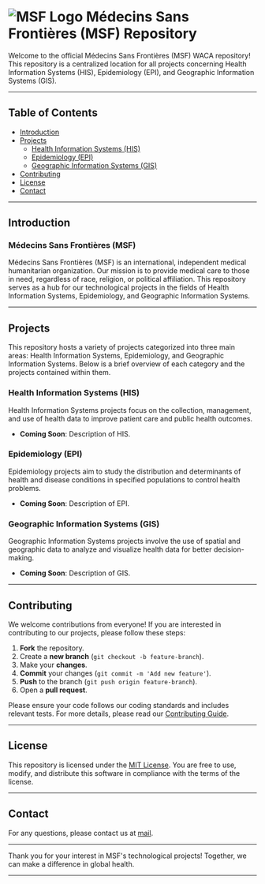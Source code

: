 
# ![MSF Logo](https://www.msf.org/) Médecins Sans Frontières (MSF) Repository

Welcome to the official Médecins Sans Frontières (MSF) WACA repository! This repository is a centralized location for all projects concerning Health Information Systems (HIS), Epidemiology (EPI), and Geographic Information Systems (GIS).

---

## Table of Contents
- [Introduction](#introduction)
- [Projects](#projects)
  - [Health Information Systems (HIS)](#health-information-systems-his)
  - [Epidemiology (EPI)](#epidemiology-epi)
  - [Geographic Information Systems (GIS)](#geographic-information-systems-gis)
- [Contributing](#contributing)
- [License](#license)
- [Contact](#contact)

---

## Introduction
### Médecins Sans Frontières (MSF)
Médecins Sans Frontières (MSF) is an international, independent medical humanitarian organization. Our mission is to provide medical care to those in need, regardless of race, religion, or political affiliation. This repository serves as a hub for our technological projects in the fields of Health Information Systems, Epidemiology, and Geographic Information Systems.

---

## Projects
This repository hosts a variety of projects categorized into three main areas: Health Information Systems, Epidemiology, and Geographic Information Systems. Below is a brief overview of each category and the projects contained within them.

### Health Information Systems (HIS)
Health Information Systems projects focus on the collection, management, and use of health data to improve patient care and public health outcomes.

- **Coming Soon**: Description of HIS.

### Epidemiology (EPI)
Epidemiology projects aim to study the distribution and determinants of health and disease conditions in specified populations to control health problems.

- **Coming Soon**: Description of EPI.


### Geographic Information Systems (GIS)
Geographic Information Systems projects involve the use of spatial and geographic data to analyze and visualize health data for better decision-making.

- **Coming Soon**: Description of GIS.

---

## Contributing
We welcome contributions from everyone! If you are interested in contributing to our projects, please follow these steps:

1. **Fork** the repository.
2. Create a **new branch** (`git checkout -b feature-branch`).
3. Make your **changes**.
4. **Commit** your changes (`git commit -m 'Add new feature'`).
5. **Push** to the branch (`git push origin feature-branch`).
6. Open a **pull request**.

Please ensure your code follows our coding standards and includes relevant tests. For more details, please read our [Contributing Guide](link-to-contributing-guide).

---

## License
This repository is licensed under the [MIT License](LICENSE). You are free to use, modify, and distribute this software in compliance with the terms of the license.

---

## Contact
For any questions, please contact us at [mail](msfw-epi-data-gis@waca.msf.org).

---

Thank you for your interest in MSF's technological projects! Together, we can make a difference in global health.

---
